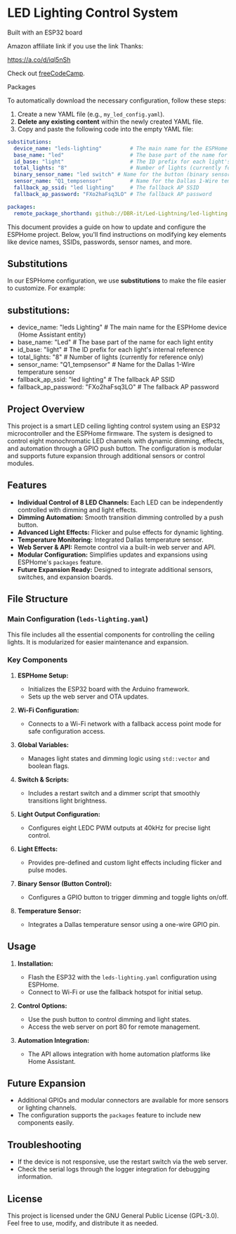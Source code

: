 # LED Lighting Control System

Built with an ESP32 board

Amazon affiliate link if you use the link Thanks:

<a href="https://a.co/d/iql5nSh" target="_blank" rel="noopener noreferrer">https://a.co/d/iql5nSh</a>
<p>Check out <a href="https://www.freecodecamp.org/" target="_blank" rel="noopener noreferrer">freeCodeCamp</a>.</p>
Packages

To automatically download the necessary configuration, follow these steps:

1.  Create a new YAML file (e.g., `my_led_config.yaml`).
2.  **Delete any existing content** within the newly created YAML file.
3.  Copy and paste the following code into the empty YAML file:

```yaml
substitutions:
  device_name: "leds-lighting"         # The main name for the ESPHome device (Home Assistant entity)
  base_name: "led"                     # The base part of the name for each light entity
  id_base: "light"                     # The ID prefix for each light's internal reference
  total_lights: "8"                    # Number of lights (currently for reference only)
  binary_sensor_name: "led switch" # Name for the button (binary sensor) in Home Assistant 
  sensor_name: "Q1_tempsensor"         # Name for the Dallas 1-Wire temperature sensor
  fallback_ap_ssid: "led lighting"     # The fallback AP SSID
  fallback_ap_password: "FXo2haFsq3LO" # The fallback AP password    

packages:
  remote_package_shorthand: github://DBR-it/Led-Lightning/led-lighting.yaml
```    
This document provides a guide on how to update and configure the ESPHome project. Below, you'll find instructions on modifying key elements like device names, SSIDs, passwords, sensor names, and more.

## Substitutions

In our ESPHome configuration, we use **substitutions** to make the file easier to customize. For example:

## substitutions:
-  device_name: "leds Lighting"         # The main name for the ESPHome device (Home Assistant entity)
-  base_name: "Led"                     # The base part of the name for each light entity
-  id_base: "light"                     # The ID prefix for each light's internal reference
-  total_lights: "8"                    # Number of lights (currently for reference only)
-  sensor_name: "Q1_tempsensor"         # Name for the Dallas 1-Wire temperature sensor
-  fallback_ap_ssid: "led lighting"     # The fallback AP SSID
-  fallback_ap_password: "FXo2haFsq3LO" # The fallback AP password         

## Project Overview
This project is a smart LED ceiling lighting control system using an ESP32 microcontroller and the ESPHome firmware. The system is designed to control eight monochromatic LED channels with dynamic dimming, effects, and automation through a GPIO push button. The configuration is modular and supports future expansion through additional sensors or control modules.

## Features
- **Individual Control of 8 LED Channels:** Each LED can be independently controlled with dimming and light effects.
- **Dimming Automation:** Smooth transition dimming controlled by a push button.
- **Advanced Light Effects:** Flicker and pulse effects for dynamic lighting.
- **Temperature Monitoring:** Integrated Dallas temperature sensor.
- **Web Server & API:** Remote control via a built-in web server and API.
- **Modular Configuration:** Simplifies updates and expansions using ESPHome's `packages` feature.
- **Future Expansion Ready:** Designed to integrate additional sensors, switches, and expansion boards.

## File Structure
### Main Configuration (`leds-lighting.yaml`)
This file includes all the essential components for controlling the ceiling lights. It is modularized for easier maintenance and expansion.

### Key Components
1. **ESPHome Setup:**
    - Initializes the ESP32 board with the Arduino framework.
    - Sets up the web server and OTA updates.

2. **Wi-Fi Configuration:**
    - Connects to a Wi-Fi network with a fallback access point mode for safe configuration access.

3. **Global Variables:**
    - Manages light states and dimming logic using `std::vector` and boolean flags.

4. **Switch & Scripts:**
    - Includes a restart switch and a dimmer script that smoothly transitions light brightness.

5. **Light Output Configuration:**
    - Configures eight LEDC PWM outputs at 40kHz for precise light control.

6. **Light Effects:**
    - Provides pre-defined and custom light effects including flicker and pulse modes.

7. **Binary Sensor (Button Control):**
    - Configures a GPIO button to trigger dimming and toggle lights on/off.

8. **Temperature Sensor:**
    - Integrates a Dallas temperature sensor using a one-wire GPIO pin.

## Usage
1. **Installation:**
    - Flash the ESP32 with the `leds-lighting.yaml` configuration using ESPHome.
    - Connect to Wi-Fi or use the fallback hotspot for initial setup.

2. **Control Options:**
    - Use the push button to control dimming and light states.
    - Access the web server on port 80 for remote management.

3. **Automation Integration:**
    - The API allows integration with home automation platforms like Home Assistant.

## Future Expansion
- Additional GPIOs and modular connectors are available for more sensors or lighting channels.
- The configuration supports the `packages` feature to include new components easily.

## Troubleshooting
- If the device is not responsive, use the restart switch via the web server.
- Check the serial logs through the logger integration for debugging information.

## License
This project is licensed under the GNU General Public License (GPL-3.0). Feel free to use, modify, and distribute it as needed.
